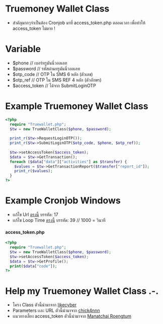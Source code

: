 # Truemoney Wallet Class
- สำคัญมากๆจำเป็นต้อง Cronjob มาที่ access_token.php ตลอดเวลา เพื่อทำให้ access_token ไม่ตาย !

# Variable
- $phone    // เบอร์ทรูมันนี่วอลเลท
- $password // รหัสผ่านทรูมันนี่วอลเลท
- $otp_code // OTP ใน SMS 6 หลัก (ตัวเลข)
- $otp_ref  // OTP ใน SMS REF 4 หลัก (ตัวอักษร)
- $access_token // ได้จาก SubmitLoginOTP

# Example Truemoney Wallet Class
```php
<?php
  require "Truewallet.php";
  $tw = new TrueWalletClass($phone, $password);
  
  print_r($tw->RequestLoginOTP());
  print_r($tw->SubmitLoginOTP($otp_code, $phone, $otp_ref));
  
  $tw->setAccessToken($access_token);
  $data = $tw->GetTransaction();
  foreach ($data["data"]["activities"] as $transfer) {
    $values = $tw->GetTransactionReport($transfer["report_id"]);
    print_r($values);
  }
?>
```

# Example Cronjob Windows
- เเก้ไข Url [ตรงนี้](https://github.com/ekkamon/class-truewallet-php/blob/master/CronjobAPIWallet/Program.cs) บรรทัด: 17
- เเก้ไข Loop Time [ตรงนี้](https://github.com/ekkamon/class-truewallet-php/blob/master/CronjobAPIWallet/Program.cs) บรรทัด: 39 // 1000 = วินาที

#### access_token.php
```php
<?php
  require "Truewallet.php";
  $tw = new TrueWalletClass($phone, $password);
  $tw->setAccessToken($access_token);
  $data = $tw->GetProfile();
  print($data["code"]);
?>
```

# Help my Truemoney Wallet Class .-.
- โครง Class ตัวนี้นำมาจาก [likecyber](https://github.com/likecyber)
- Parameters เเละ URL ตัวนี้นำมาจาก [chick4nnn](https://gist.github.com/chick4nnn/0b070c673f7977c42db5fd499055d28f)
- เเนวทางเลี้ยง access_token ตัวนี้นำมาจาก [Manatchai Roengtum](https://www.facebook.com/iceyboy.kung)
